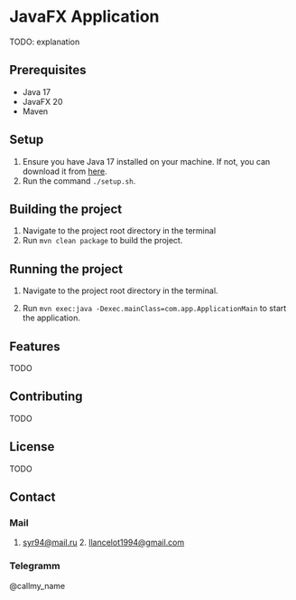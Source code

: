 # JavaFX Application

TODO: explanation

## Prerequisites

- Java 17
- JavaFX 20
- Maven

## Setup

1. Ensure you have Java 17 installed on your machine. If not, you can download it from [here](https://www.oracle.com/java/technologies/javase-jdk17-downloads.html).
2. Run the command ```./setup.sh```.

## Building the project

1. Navigate to the project root directory in the terminal
2. Run `mvn clean package` to build the project.

## Running the project

1. Navigate to the project root directory in the terminal.

2. Run `mvn exec:java -Dexec.mainClass=com.app.ApplicationMain` to start the application.

## Features

TODO

## Contributing

TODO
## License

TODO
## Contact

### Mail
1. syr94@mail.ru
   2. llancelot1994@gmail.com

### Telegramm
@callmy_name